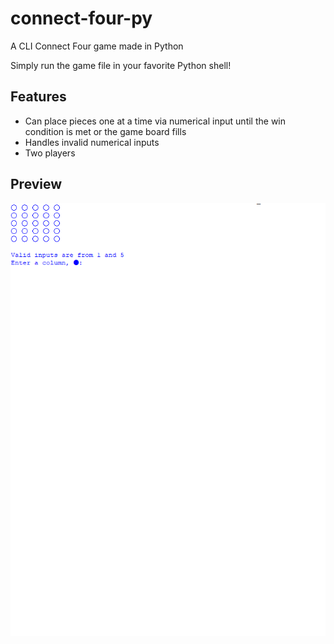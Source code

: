 # connect-four-py
A CLI Connect Four game made in Python

Simply run the game file in your favorite Python shell!

## Features

- Can place pieces one at a time via numerical input until the win condition is met or the game board fills
- Handles invalid numerical inputs
- Two players

## Preview
![Connect_Four_Python](Connect_Four_Python.gif)
